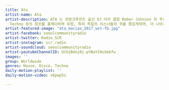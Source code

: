 ```yaml
---
title: Ata
artist-name: Ata
artist-description: ATA 는 프랑크푸르트 출신 DJ 이자 클럽 Rober Johnson 의 주요멤버다. ATA 는 Disco, House,
  Techno 등의 장르를 플레이하며 유럽, 특히 독일의 리스너들의 귀를 즐겁게하며, 더 나아가 유럽 댄스 뮤직 씬에서 활동하고 있는 인물 중 하나다.
artist-featured-image: "ata_macias_2017_wst-fb.jpg"
artist-facebook: seoulcommunityradio
artist-twitter: Radio_SCR
artist-instagram: scr_radio
artist-soundcloud: seoulcommunityradio
artist-youtubeChannelID: UCUjB4nj0j-pYBaYI0sXekfw
images: ''
group: Worldwide
genres: House, Disco, Techno
daily-motion-playlist: ''
daily-motion-video: x6pwp5s

---
```

